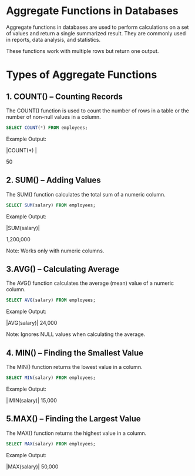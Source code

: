 # Aggregate Functions in Databases

Aggregate functions in databases are used to perform calculations on a set of values and return a single summarized result. They are commonly used in reports, data analysis, and statistics.

These functions work with multiple rows but return one output.

# Types of Aggregate Functions

## 1. COUNT() – Counting Records

The COUNT() function is used to count the number of rows in a table or the number of non-null values in a column.


```sql
SELECT COUNT(*) FROM employees;
```

Example Output:

|COUNT(*) |

50

## 2. SUM() – Adding Values
The SUM() function calculates the total sum of a numeric column.



 ```sql
SELECT SUM(salary) FROM employees;
```
Example Output:

|SUM(salary)|

1,200,000

Note: Works only with numeric columns.

## 3.AVG() – Calculating Average
The AVG() function calculates the average (mean) value of a numeric column.


```sql
SELECT AVG(salary) FROM employees;
```

Example Output:

|AVG(salary)|
24,000

 Note: Ignores NULL values when calculating the average.

## 4. MIN() – Finding the Smallest Value
The MIN() function returns the lowest value in a column.

```sql
SELECT MIN(salary) FROM employees;
```

Example Output:

| MIN(salary)|
15,000

## 5.MAX() – Finding the Largest Value
 The MAX() function returns the highest value in a column.


```sql
SELECT MAX(salary) FROM employees;
```
Example Output:

|MAX(salary)|
50,000
